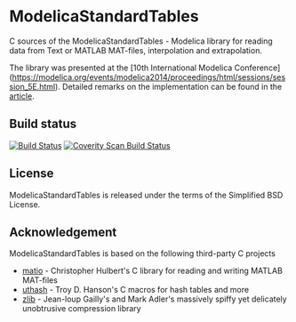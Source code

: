 # ModelicaStandardTables
C sources of the ModelicaStandardTables - Modelica library for reading
data from Text or MATLAB MAT-files, interpolation and extrapolation.

The library was presented at the [10th International Modelica Conference] (https://modelica.org/events/modelica2014/proceedings/html/sessions/session_5E.html). Detailed remarks on the implementation can be found in the [article](http://dx.doi.org/10.3384/ecp14096893).

## Build status
[![Build Status](https://travis-ci.org/tbeu/ModelicaStandardTables.svg?branch=master)](https://travis-ci.org/tbeu/ModelicaStandardTables) [![Coverity Scan Build Status](https://scan.coverity.com/projects/7679/badge.svg)](https://scan.coverity.com/projects/tbeu-modelicastandardtables)

## License
ModelicaStandardTables is released under the terms of the Simplified BSD License.

## Acknowledgement
ModelicaStandardTables is based on the following third-party C projects
* [matio](http://sourceforge.net/projects/matio) -
Christopher Hulbert's C library for reading and writing MATLAB MAT-files
* [uthash](https://github.com/troydhanson/uthash) -
Troy D. Hanson's C macros for hash tables and more
* [zlib](https://github.com/madler/zlib) -
Jean-loup Gailly's and Mark Adler's massively spiffy yet delicately unobtrusive compression library
